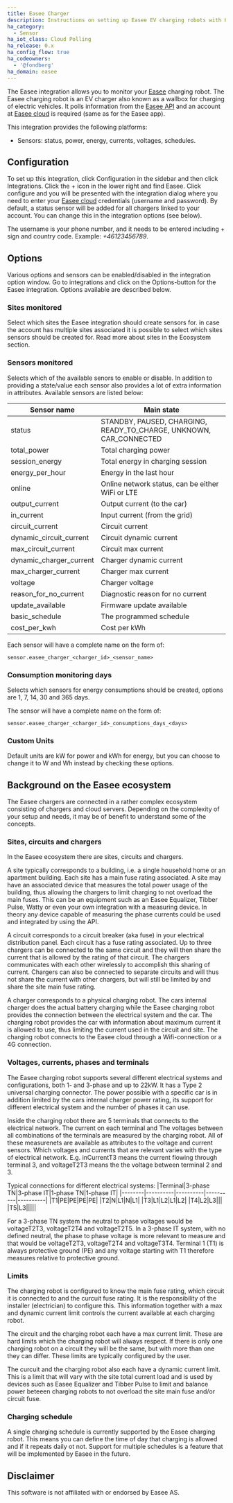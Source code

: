 ```yaml
---
title: Easee Charger
description: Instructions on setting up Easee EV charging robots with Home Assistant.
ha_category:
  - Sensor
ha_iot_class: Cloud Polling
ha_release: 0.x
ha_config_flow: true
ha_codeowners:
  - '@fondberg'
ha_domain: easee
---
```


The Easee integration allows you to monitor your [Easee](https://easee-international.com/ "Easee website") charging robot. The Easee charging robot is an EV charger also known as a wallbox for charging of electric vehicles. It polls information from the [Easee API](https://api.easee.cloud/ "Easee cloud API") and an account at [Easee cloud](https://www.easee.cloud/ "Easee cloud") is required (same as for the Easee app).

This integration provides the following platforms:

- Sensors: status, power, energy, currents, voltages, schedules.

## Configuration

To set up this integration, click Configuration in the sidebar and then click Integrations. Click the + icon in the lower right and find Easee. Click configure and you will be presented with the integration dialog where you need to enter your [Easee cloud](https://www.easee.cloud/) credentials (username and password). By default, a status sensor will be added for all chargers linked to your account. You can change this in the integration options (see below).

The username is your phone number, and it needs to be entered including + sign and country code. Example: _+46123456789_.

## Options

Various options and sensors can be enabled/disabled in the integration option window. Go to integrations and click on the Options-button for the Easee integration. Options available are described below.

### Sites monitored

Select which sites the Easee integration should create sensors for. in case the account has multiple sites associated it is possible to select which sites sensors should be created for. Read more about sites in the Ecosystem section.

### Sensors monitored

Selects which of the available senors to enable or disable. In addition to providing a state/value each sensor also provides a lot of extra information in attributes. Available sensors are listed below:

| Sensor name | Main state |
|-------------|------------|
| status| STANDBY, PAUSED, CHARGING, READY_TO_CHARGE, UNKNOWN, CAR_CONNECTED |
| total_power | Total charging power |
| session_energy | Total energy in charging session |
| energy_per_hour | Energy in the last hour |
| online | Online network status, can be either WiFi or LTE |
| output_current | Output current (to the car) |
| in_current | Input current (from the grid) |
| circuit_current | Circuit current |
| dynamic_circuit_current | Circuit dynamic current |
| max_circuit_current | Circuit max current |
| dynamic_charger_current | Charger dynamic current |
| max_charger_current | Charger max current |
| voltage | Charger voltage |
| reason_for_no_current | Diagnostic reason for no current |
| update_available | Firmware update available |
| basic_schedule | The programmed schedule |
| cost_per_kwh | Cost per kWh |

Each sensor will have a complete name on the form of:
```
sensor.easee_charger_<charger_id>_<sensor_name>
```

### Consumption monitoring days

Selects which sensors for energy consumptions should be created, options are 1, 7, 14, 30 and 365 days.

The sensor will have a complete name on the form of:
```
sensor.easee_charger_<charger_id>_consumptions_days_<days>
```

### Custom Units

Default units are kW for power and kWh for energy, but you can choose to change it to W and Wh instead by checking these options.

## Background on the Easee ecosystem

The Easee chargers are connected in a rather complex ecosystem consisting of chargers and cloud servers. Depending on the complexity of your setup and needs, it may be of benefit to understand some of the concepts.

### Sites, circuits and chargers

In the Easee ecosystem there are sites, circuits and chargers.

A site typically corresponds to a building, i.e. a single household home or an apartment building. Each site has a main fuse rating associated. A site may have an associated device that measures the total power usage of the building, thus allowing the chargers to limit charging to not overload the main fuses. This can be an equipment such as an Easee Equalizer, Tibber Pulse, Watty or even your own integration with a measuring device. In theory any device capable of measuring the phase currents could be used and integrated by using the API.

A circuit corresponds to a circuit breaker (aka fuse) in your electrical distribution panel. Each circuit has a fuse rating associated. Up to three chargers can be connected to the same circuit and they will then share the current that is allowed by the rating of that circuit. The chargers communicates with each other wirelessly to accomplish this sharing of current. Chargers can also be connected to separate circuits and will thus not share the current with other chargers, but will still be limited by and share the site main fuse rating.

A charger corresponds to a physical charging robot. The cars internal charger does the actual battery charging while the Easee charging robot provides the connection between the electrical system and the car. The charging robot provides the car with information about maximum current it is allowed to use, thus limiting the current used in the circuit and site. The charging robot connects to the Easee cloud through a Wifi-connection or a 4G connection.

### Voltages, currents, phases and terminals

The Easee charging robot supports several different electrical systems and configurations, both 1- and 3-phase and up to 22kW. It has a Type 2 universal charging connector. The power possible with a specific car is in addition limited by the cars internal charger power rating, its support for different electrical system and the number of phases it can use.

Inside the charging robot there are 5 terminals that connects to the electrical network. The current on each terminal and The voltages between all combinations of the terminals are measured by the charging robot. All of these measurenets are available as attributes to the voltage and current sensors. Which voltages and currents that are relevant varies with the type of electrical network.
E.g. inCurrentT3 means the current flowing through terminal 3, and voltageT2T3 means the the voltage between terminal 2 and 3.

Typical connections for different electrical systems:
|Terminal|3-phase TN|3-phase IT|1-phase TN|1-phase IT|
|--------|----------|----------|----------|----------|
|T1|PE|PE|PE|PE|
|T2|N|L1|N|L1|
|T3|L1|L2|L1|L2|
|T4|L2|L3|||
|T5|L3|||||

For a 3-phase TN system the neutral to phase voltages would be voltageT2T3, voltageT2T4 and voltageT2T5. In a 3-phase IT system, with no defined neutral, the phase to phase voltage is more relevant to measure and that would be voltageT2T3, voltageT2T4 and voltageT3T4. Terminal 1 (T1) is always protective ground (PE) and any voltage starting with T1 therefore measures relative to protective ground.

### Limits

The charging robot is configured to know the main fuse rating, which circuit it is connected to and the curcuit fuse rating. It is the responsibility of the installer (electrician) to configure this. This information together with a max and dynamic current limit controls the current available at each charging robot.

The circuit and the charging robot each have a max current limit. These are hard limits which the charging robot will always respect. If there is only one charging robot on a circuit they will be the same, but with more than one they can differ. These limits are typically configured by the user.

The curcuit and the charging robot also each have a dynamic current limit. This is a limit that will vary with the site total current load and is used by devices such as Easee Equalizer and Tibber Pulse to limit and balance power beteeen charging robots to not overload the site main fuse and/or circuit fuse.

### Charging schedule

A single charging schedule is currently supported by the Easee charging robot. This means you can define the time of day that charging is allowed and if it repeats daily ot not. Support for multiple schedules is a feature that will be implemented by Easee in the future.

## Disclaimer

This software is not affiliated with or endorsed by Easee AS.
